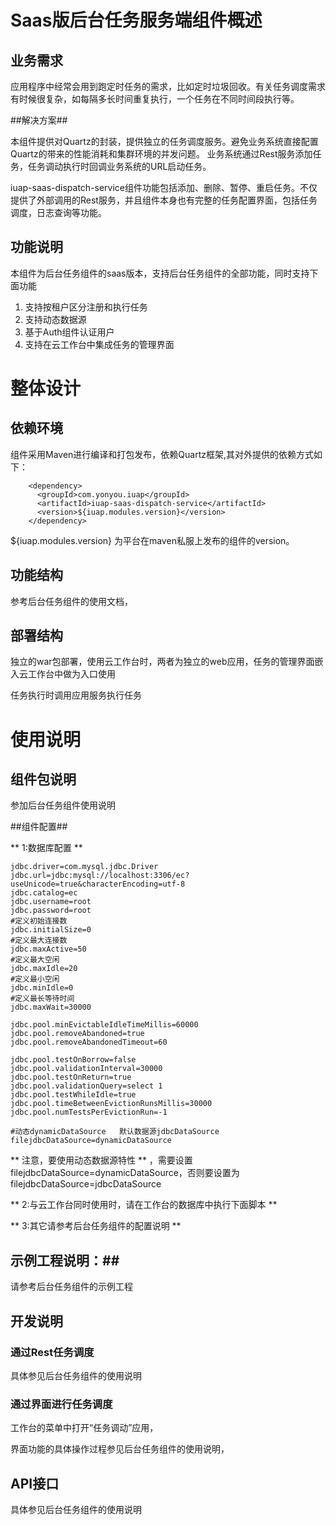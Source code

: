 # Saas版后台任务服务端组件概述 #

## 业务需求 ##

应用程序中经常会用到跑定时任务的需求，比如定时垃圾回收。有关任务调度需求有时候很复杂，如每隔多长时间重复执行，一个任务在不同时间段执行等。

##解决方案##

本组件提供对Quartz的封装，提供独立的任务调度服务。避免业务系统直接配置Quartz的带来的性能消耗和集群环境的并发问题。 业务系统通过Rest服务添加任务，任务调动执行时回调业务系统的URL启动任务。

iuap-saas-dispatch-service组件功能包括添加、删除、暂停、重启任务。不仅提供了外部调用的Rest服务，并且组件本身也有完整的任务配置界面，包括任务调度，日志查询等功能。

## 功能说明 ##

本组件为后台任务组件的saas版本，支持后台任务组件的全部功能，同时支持下面功能
1.  支持按租户区分注册和执行任务
2. 	支持动态数据源
3. 	基于Auth组件认证用户
4.  支持在云工作台中集成任务的管理界面


# 整体设计 #

## 依赖环境 ##

组件采用Maven进行编译和打包发布，依赖Quartz框架,其对外提供的依赖方式如下：
```
	<dependency>
	  <groupId>com.yonyou.iuap</groupId>
	  <artifactId>iuap-saas-dispatch-service</artifactId>
	  <version>${iuap.modules.version}</version>
	</dependency>
```

${iuap.modules.version} 为平台在maven私服上发布的组件的version。

## 功能结构 ##

参考后台任务组件的使用文档，

## 部署结构 ##

独立的war包部署，使用云工作台时，两者为独立的web应用，任务的管理界面嵌入云工作台中做为入口使用

任务执行时调用应用服务执行任务


# 使用说明 #

## 组件包说明 ##

参加后台任务组件使用说明

##组件配置##

** 1:数据库配置 **

```
jdbc.driver=com.mysql.jdbc.Driver
jdbc.url=jdbc:mysql://localhost:3306/ec?useUnicode=true&characterEncoding=utf-8
jdbc.catalog=ec
jdbc.username=root
jdbc.password=root
#定义初始连接数
jdbc.initialSize=0
#定义最大连接数
jdbc.maxActive=50
#定义最大空闲
jdbc.maxIdle=20
#定义最小空闲
jdbc.minIdle=0
#定义最长等待时间
jdbc.maxWait=30000

jdbc.pool.minEvictableIdleTimeMillis=60000
jdbc.pool.removeAbandoned=true
jdbc.pool.removeAbandonedTimeout=60

jdbc.pool.testOnBorrow=false
jdbc.pool.validationInterval=30000
jdbc.pool.testOnReturn=true
jdbc.pool.validationQuery=select 1
jdbc.pool.testWhileIdle=true
jdbc.pool.timeBetweenEvictionRunsMillis=30000
jdbc.pool.numTestsPerEvictionRun=-1

#动态dynamicDataSource   默认数据源jdbcDataSource
filejdbcDataSource=dynamicDataSource

```
** 注意，要使用动态数据源特性 ** ，需要设置filejdbcDataSource=dynamicDataSource，否则要设置为filejdbcDataSource=jdbcDataSource

** 2:与云工作台同时使用时，请在工作台的数据库中执行下面脚本 **

** 3:其它请参考后台任务组件的配置说明 **


## 示例工程说明：##

请参考后台任务组件的示例工程

## 开发说明 ##

### 通过Rest任务调度 ###

具体参见后台任务组件的使用说明

### 通过界面进行任务调度 ###

工作台的菜单中打开“任务调动”应用，

界面功能的具体操作过程参见后台任务组件的使用说明，


## API接口 ##

具体参见后台任务组件的使用说明
